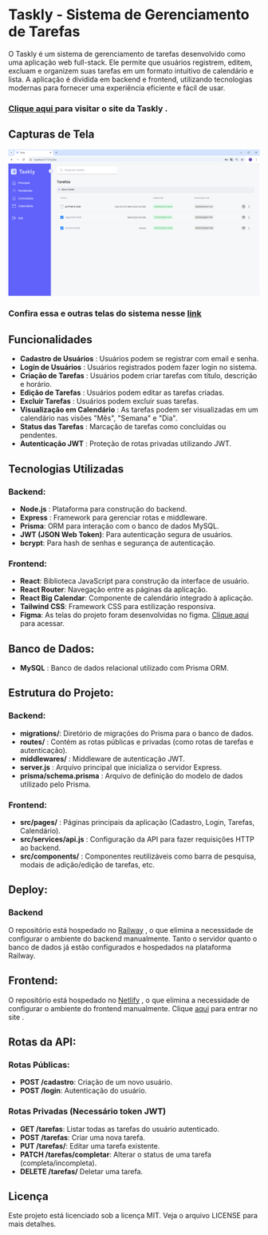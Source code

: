 # Taskly - Sistema de Gerenciamento de Tarefas

O Taskly é um sistema de gerenciamento de tarefas desenvolvido como uma aplicação web full-stack. Ele permite que usuários registrem, editem, excluam e organizem suas tarefas em um formato intuitivo de calendário e lista. A aplicação é dividida em backend e frontend, utilizando tecnologias modernas para fornecer uma experiência eficiente e fácil de usar.
### [Clique aqui ](https://taskly-gerenciador.netlify.app/) para visitar o site da Taskly . 

## Capturas de Tela

![Tela Cadastro](/frontend/public/assets/Telas/TelaTarefaslGeral.png)

### Confira essa e outras telas do sistema nesse [link](/frontend/public/assets/Telas/) 

## Funcionalidades

- **Cadastro de Usuários** : Usuários podem se registrar com email e senha.
- **Login de Usuários** : Usuários registrados podem fazer login no sistema.
- **Criação de Tarefas** : Usuários podem criar tarefas com título, descrição e horário.
- **Edição de Tarefas** : Usuários podem editar as tarefas criadas.
- **Excluir Tarefas** : Usuários podem excluir suas tarefas.
- **Visualização em Calendário** : As tarefas podem ser visualizadas em um calendário nas visões "Mês", "Semana" e "Dia".
- **Status das Tarefas** : Marcação de tarefas como concluídas ou pendentes.
- **Autenticação JWT** : Proteção de rotas privadas utilizando JWT.

## Tecnologias Utilizadas

### Backend:

- **Node.js** : Plataforma para construção do backend.
- **Express** : Framework para gerenciar rotas e middleware.
- **Prisma**: ORM para interação com o banco de dados MySQL.
- **JWT (JSON Web Token)**: Para autenticação segura de usuários.
- **bcrypt**: Para hash de senhas e segurança de autenticação.

### Frontend:
- **React**: Biblioteca JavaScript para construção da interface de usuário.
- **React Router**: Navegação entre as páginas da aplicação.
- **React Big Calendar**: Componente de calendário integrado à aplicação.
- **Tailwind CSS**: Framework CSS para estilização responsiva.
- **Figma**: As telas do projeto foram desenvolvidas no figma. [Clique aqui](https://www.figma.com/design/nRI1UukQYC5V9CT9oTmbbn/Taskly?node-id=0-1&t=NzKTQ6IQPlMzgDit-1`) para acessar. 

## Banco de Dados:
- **MySQL** : Banco de dados relacional utilizado com Prisma ORM.

## Estrutura do Projeto:

### Backend:
- **migrations/**: Diretório de migrações do Prisma para o banco de dados.
- **routes/** : Contém as rotas públicas e privadas (como rotas de tarefas e autenticação).
- **middlewares/** : Middleware de autenticação JWT.
- **server.js** : Arquivo principal que inicializa o servidor Express.
- **prisma/schema.prisma** : Arquivo de definição do modelo de dados utilizado pelo Prisma.

### Frontend:
- **src/pages/** : Páginas principais da aplicação (Cadastro, Login, Tarefas, Calendário).
- **src/services/api.js** : Configuração da API para fazer requisições HTTP ao backend.
- **src/components/** : Componentes reutilizáveis como barra de pesquisa, modais de adição/edição de tarefas, etc.

## Deploy:

### Backend

O repositório está hospedado no [Railway](https://railway.app/) , o que elimina a necessidade de configurar o ambiente do backend manualmente. Tanto o servidor quanto o banco de dados já estão configurados e hospedados na plataforma Railway.

## Frontend:

O repositório está hospedado no [Netlify](https://www.netlify.com/) , o que elimina a necessidade de configurar o ambiente do frontend manualmente. Clique [aqui](https://taskly-gerenciador.netlify.app/) para entrar no site . 

## Rotas da API:

### Rotas Públicas:

- **POST /cadastro**: Criação de um novo usuário.
- **POST /login**: Autenticação do usuário.

### Rotas Privadas (Necessário token JWT)

- **GET /tarefas**: Listar todas as tarefas do usuário autenticado.
- **POST /tarefas**: Criar uma nova tarefa.
- **PUT /tarefas/**:  Editar uma tarefa existente.
- **PATCH /tarefas/completar**: Alterar o status de uma tarefa (completa/incompleta).
- **DELETE /tarefas/** Deletar uma tarefa.


## Licença

Este projeto está licenciado sob a licença MIT. Veja o arquivo LICENSE para mais detalhes.
